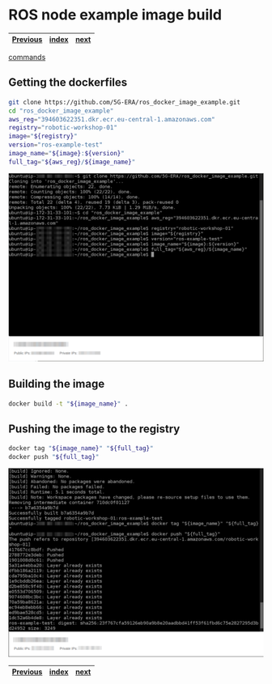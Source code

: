 # ROS node example image build
| [Previous](../08-registry-creation/README.md) | [index](../README.md) | [next](../10-image-deployment/README.md) |
| :--- | :--: | ---: |

[commands](09-docker-image-cmd.txt)

## Getting the dockerfiles

```bash
git clone https://github.com/5G-ERA/ros_docker_image_example.git
cd "ros_docker_image_example"
aws_reg="394603622351.dkr.ecr.eu-central-1.amazonaws.com"
registry="robotic-workshop-01"
image="${registry}"
version="ros-example-test"
image_name="${image}:${version}"
full_tag="${aws_reg}/${image_name}"
```


<img src="09-docker-image-00.png"/>

## Building the image

```bash
docker build -t "${image_name}" .
```


## Pushing the image to the registry

```bash
docker tag "${image_name}" "${full_tag}"
docker push "${full_tag}"
```

<img src="09-docker-image-01.png"/>

| [Previous](../08-registry-creation/README.md) | [index](../README.md) | [next](../10-image-deployment/README.md) |
| :--- | :--: | ---: |
